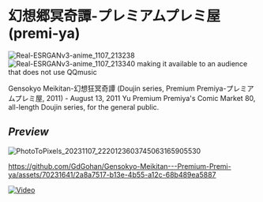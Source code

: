 # 幻想郷冥奇譚-プレミアムプレミ屋 (premi-ya)
![Real-ESRGANv3-anime_1107_213238](https://github.com/GdGohan/---premi-ya-/assets/70231641/80717026-74b5-4659-bbcd-320b8a2c83e8)
![Real-ESRGANv3-anime_1107_213340](https://github.com/GdGohan/---premi-ya-/assets/70231641/5f4a518c-4085-4660-8518-e862380af481)
making it available to an audience that does not use QQmusic

Gensokyo Meikitan-幻想狂冥奇譚 (Doujin series, Premium Premiya-プレミアムプレミ屋, 2011) - August 13, 2011 Yu Premium Premiya's Comic Market 80, all-length Doujin series, for the general public.
## *Preview*
![PhotoToPixels_20231107_2220123603745063165905530](https://github.com/GdGohan/Gensokyo-Meikitan---Premium-Premi-ya/assets/70231641/34bc517c-fe1f-4ce1-9a37-0a0fd7fd5442)


https://github.com/GdGohan/Gensokyo-Meikitan---Premium-Premi-ya/assets/70231641/2a8a7517-b13e-4b55-a12c-68b489ea5887


[![Video](https://lh3.googleusercontent.com/u/2/drive-viewer/AK7aPaBg9CV2IauDQ6cTYSOgTznR-os2tpxDu1oK6y9A8AnZBUyWUWb38ogm4EQbWxMLGzvzMZ9NKh3yyQyqxRDB4tucWRAqRA=w1920-h1080-k-pd)](https://drive.google.com/file/d/1CiFsQsDgRgRFPKCtFsQGY1_8oBwlqUXH/preview?usp=drivesdk)
